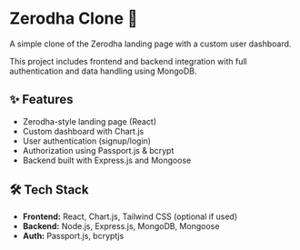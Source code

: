 # Zerodha Clone 🚀

A simple clone of the Zerodha landing page with a custom user dashboard.

This project includes frontend and backend integration with full authentication and data handling using MongoDB.

## ✨ Features

- Zerodha-style landing page (React)
- Custom dashboard with Chart.js
- User authentication (signup/login)
- Authorization using Passport.js & bcrypt
- Backend built with Express.js and Mongoose

## 🛠 Tech Stack

- **Frontend:** React, Chart.js, Tailwind CSS (optional if used)
- **Backend:** Node.js, Express.js, MongoDB, Mongoose
- **Auth:** Passport.js, bcryptjs
